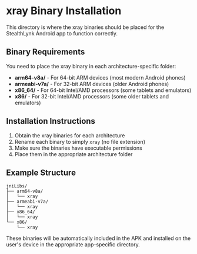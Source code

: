 # xray Binary Installation

This directory is where the xray binaries should be placed for the StealthLynk Android app to function correctly.

## Binary Requirements

You need to place the xray binary in each architecture-specific folder:

- **arm64-v8a/** - For 64-bit ARM devices (most modern Android phones)
- **armeabi-v7a/** - For 32-bit ARM devices (older Android phones)
- **x86_64/** - For 64-bit Intel/AMD processors (some tablets and emulators)
- **x86/** - For 32-bit Intel/AMD processors (some older tablets and emulators)

## Installation Instructions

1. Obtain the xray binaries for each architecture
2. Rename each binary to simply `xray` (no file extension)
3. Make sure the binaries have executable permissions
4. Place them in the appropriate architecture folder

## Example Structure

```
jniLibs/
├── arm64-v8a/
│   └── xray
├── armeabi-v7a/
│   └── xray
├── x86_64/
│   └── xray
└── x86/
    └── xray
```

These binaries will be automatically included in the APK and installed on the user's device in the appropriate app-specific directory.
